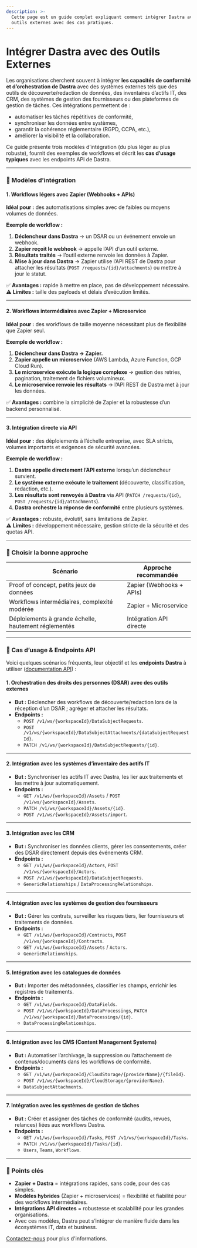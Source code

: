 ```yaml
---
description: >-
  Cette page est un guide complet expliquant comment intégrer Dastra avec des
  outils externes avec des cas pratiques.
---
```


# Intégrer Dastra avec des Outils Externes

Les organisations cherchent souvent à intégrer **les capacités de conformité et d’orchestration de Dastra** avec des systèmes externes tels que des outils de découverte/redaction de données, des inventaires d’actifs IT, des CRM, des systèmes de gestion des fournisseurs ou des plateformes de gestion de tâches. Ces intégrations permettent de :

* automatiser les tâches répétitives de conformité,
* synchroniser les données entre systèmes,
* garantir la cohérence réglementaire (RGPD, CCPA, etc.),
* améliorer la visibilité et la collaboration.

Ce guide présente trois modèles d’intégration (du plus léger au plus robuste), fournit des exemples de workflows et décrit les **cas d’usage typiques** avec les endpoints API de Dastra.

***

### 🔹 Modèles d’intégration

#### 1. Workflows légers avec Zapier (Webhooks + APIs)

**Idéal pour :** des automatisations simples avec de faibles ou moyens volumes de données.

**Exemple de workflow :**

1. **Déclencheur dans Dastra** → un DSAR ou un événement envoie un webhook.
2. **Zapier reçoit le webhook** → appelle l’API d’un outil externe.
3. **Résultats traités** → l’outil externe renvoie les données à Zapier.
4. **Mise à jour dans Dastra** → Zapier utilise l’API REST de Dastra pour attacher les résultats (`POST /requests/{id}/attachments`) ou mettre à jour le statut.

✅ **Avantages :** rapide à mettre en place, pas de développement nécessaire.\
⚠️ **Limites :** taille des payloads et délais d’exécution limités.

***

#### 2. Workflows intermédiaires avec Zapier + Microservice

**Idéal pour :** des workflows de taille moyenne nécessitant plus de flexibilité que Zapier seul.

**Exemple de workflow :**

1. **Déclencheur dans Dastra → Zapier.**
2. **Zapier appelle un microservice** (AWS Lambda, Azure Function, GCP Cloud Run).
3. **Le microservice exécute la logique complexe** → gestion des retries, pagination, traitement de fichiers volumineux.
4. **Le microservice renvoie les résultats** → l’API REST de Dastra met à jour les données.

✅ **Avantages :** combine la simplicité de Zapier et la robustesse d’un backend personnalisé.

***

#### 3. Intégration directe via API

**Idéal pour :** des déploiements à l’échelle entreprise, avec SLA stricts, volumes importants et exigences de sécurité avancées.

**Exemple de workflow :**

1. **Dastra appelle directement l’API externe** lorsqu’un déclencheur survient.
2. **Le système externe exécute le traitement** (découverte, classification, redaction, etc.).
3. **Les résultats sont renvoyés à Dastra** via API (`PATCH /requests/{id}`, `POST /requests/{id}/attachments`).
4. **Dastra orchestre la réponse de conformité** entre plusieurs systèmes.

✅ **Avantages :** robuste, évolutif, sans limitations de Zapier.\
⚠️ **Limites :** développement nécessaire, gestion stricte de la sécurité et des quotas API.

***

### 🔹 Choisir la bonne approche

| **Scénario**                                         | **Approche recommandée** |
| ---------------------------------------------------- | ------------------------ |
| Proof of concept, petits jeux de données             | Zapier (Webhooks + APIs) |
| Workflows intermédiaires, complexité modérée         | Zapier + Microservice    |
| Déploiements à grande échelle, hautement réglementés | Intégration API directe  |

***

### 📘 Cas d’usage & Endpoints API

Voici quelques scénarios fréquents, leur objectif et les **endpoints Dastra** à utiliser ([documentation API](https://dastra.readme.io/reference/rate-limiting)) :

#### 1. Orchestration des droits des personnes (DSAR) avec des outils externes

* **But :** Déclencher des workflows de découverte/redaction lors de la réception d’un DSAR ; agréger et attacher les résultats.
* **Endpoints :**
  * `POST /v1/ws/{workspaceId}/DataSubjectRequests`.
  * `POST /v1/ws/{workspaceId}/DataSubjectAttachments/{dataSubjectRequestId}`.
  * `PATCH /v1/ws/{workspaceId}/DataSubjectRequests/{id}`.

***

#### 2. Intégration avec les systèmes d’inventaire des actifs IT

* **But :** Synchroniser les actifs IT avec Dastra, les lier aux traitements et les mettre à jour automatiquement.
* **Endpoints :**
  * `GET /v1/ws/{workspaceId}/Assets` / `POST /v1/ws/{workspaceId}/Assets`.
  * `PATCH /v1/ws/{workspaceId}/Assets/{id}`.
  * `POST /v1/ws/{workspaceId}/Assets/import`.

***

#### 3. Intégration avec les CRM

* **But :** Synchroniser les données clients, gérer les consentements, créer des DSAR directement depuis des événements CRM.
* **Endpoints :**
  * `GET /v1/ws/{workspaceId}/Actors`, `POST /v1/ws/{workspaceId}/Actors`.
  * `POST /v1/ws/{workspaceId}/DataSubjectRequests`.
  * `GenericRelationships` / `DataProcessingRelationships`.

***

#### 4. Intégration avec les systèmes de gestion des fournisseurs

* **But :** Gérer les contrats, surveiller les risques tiers, lier fournisseurs et traitements de données.
* **Endpoints :**
  * `GET /v1/ws/{workspaceId}/Contracts`, `POST /v1/ws/{workspaceId}/Contracts`.
  * `GET /v1/ws/{workspaceId}/Assets` / `Actors`.
  * `GenericRelationships`.

***

#### 5. Intégration avec les catalogues de données

* **But :** Importer des métadonnées, classifier les champs, enrichir les registres de traitements.
* **Endpoints :**
  * `GET /v1/ws/{workspaceId}/DataFields`.
  * `POST /v1/ws/{workspaceId}/DataProcessings`, `PATCH /v1/ws/{workspaceId}/DataProcessings/{id}`.
  * `DataProcessingRelationships`.

***

#### 6. Intégration avec les CMS (Content Management Systems)

* **But :** Automatiser l’archivage, la suppression ou l’attachement de contenus/documents dans les workflows de conformité.
* **Endpoints :**
  * `GET /v1/ws/{workspaceId}/CloudStorage/{providerName}/{fileId}`.
  * `POST /v1/ws/{workspaceId}/CloudStorage/{providerName}`.
  * `DataSubjectAttachments`.

***

#### 7. Intégration avec les systèmes de gestion de tâches

* **But :** Créer et assigner des tâches de conformité (audits, revues, relances) liées aux workflows Dastra.
* **Endpoints :**
  * `GET /v1/ws/{workspaceId}/Tasks`, `POST /v1/ws/{workspaceId}/Tasks`.
  * `PATCH /v1/ws/{workspaceId}/Tasks/{id}`.
  * `Users`, `Teams`, `Workflows`.

***

### 🚀 Points clés

* **Zapier + Dastra** = intégrations rapides, sans code, pour des cas simples.
* **Modèles hybrides** (Zapier + microservices) = flexibilité et fiabilité pour des workflows intermédiaires.
* **Intégrations API directes** = robustesse et scalabilité pour les grandes organisations.
* Avec ces modèles, Dastra peut s’intégrer de manière fluide dans les écosystèmes IT, data et business.



[Contactez-nous](https://www.dastra.eu/fr/contacts/demo) pour plus d'informations.
